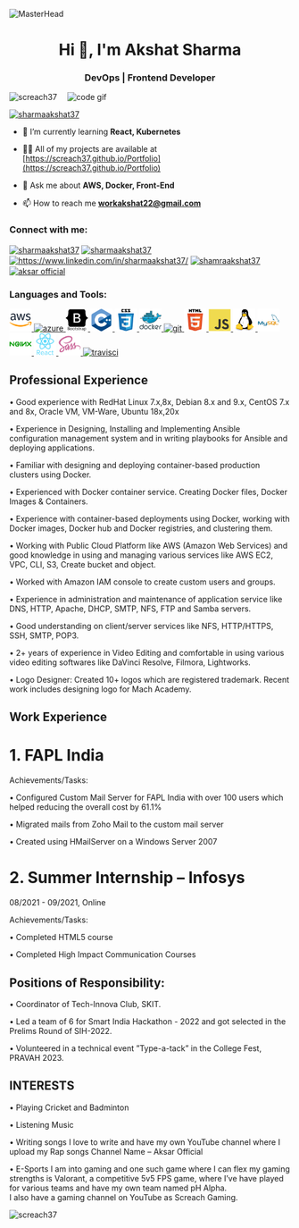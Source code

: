 ![MasterHead](https://www.tekkiwebsolutions.com/wp-content/uploads/devops-banner.svg)

<h1 align="center">Hi 👋, I'm Akshat Sharma</h1>
<h3 align="center">DevOps | Frontend Developer</h3>

<img align="right" alt="code gif" width="400" src="https://camo.githubusercontent.com/5ddf73ad3a205111cf8c686f687fc216c2946a75005718c8da5b837ad9de78c9/68747470733a2f2f7468756d62732e6766796361742e636f6d2f4576696c4e657874446576696c666973682d736d616c6c2e676966">
<p align="left"> <img src="https://komarev.com/ghpvc/?username=screach37&label=Profile%20views&color=0e75b6&style=flat" alt="screach37" /> </p>



<p align="left"> <a href="https://twitter.com/sharmaakshat37" target="blank"><img src="https://img.shields.io/twitter/follow/sharmaakshat37?logo=twitter&style=for-the-badge" alt="sharmaakshat37" /></a> </p>

- 🌱 I’m currently learning **React, Kubernetes**

- 👨‍💻 All of my projects are available at [https://screach37.github.io/Portfolio](https://screach37.github.io/Portfolio)

- 💬 Ask me about **AWS, Docker, Front-End**

- 📫 How to reach me **workakshat22@gmail.com**

<h3 align="left">Connect with me:</h3>
<p align="left">
<a href="https://twitter.com/sharmaakshat37" target="_blank"><img align="center" src="https://raw.githubusercontent.com/rahuldkjain/github-profile-readme-generator/master/src/images/icons/Social/twitter.svg" alt="sharmaakshat37" height="30" width="40" /></a>
  <a href="https://github.com/Screach37" target="_blank"><img align="center" src="https://raw.githubusercontent.com/rahuldkjain/github-profile-readme-generator/master/src/images/icons/Social/github.svg" alt="sharmaakshat37" height="30" width="40" /></a>
<a href="https://linkedin.com/in/sharmaakshat37/" target="_blank"><img align="center" src="https://raw.githubusercontent.com/rahuldkjain/github-profile-readme-generator/master/src/images/icons/Social/linked-in-alt.svg" alt="https://www.linkedin.com/in/sharmaakshat37/" height="30" width="40" /></a>
<a href="https://instagram.com/shamraakshat37" target="_blank"><img align="center" src="https://raw.githubusercontent.com/rahuldkjain/github-profile-readme-generator/master/src/images/icons/Social/instagram.svg" alt="shamraakshat37" height="30" width="40" /></a>
<a href="https://www.youtube.com/channel/UC23Zflxv1K6Ouq-U7fPxSbg" target="_blank"><img align="center" src="https://raw.githubusercontent.com/rahuldkjain/github-profile-readme-generator/master/src/images/icons/Social/youtube.svg" alt="aksar official" height="30" width="40" /></a>
</p>

<h3 align="left">Languages and Tools:</h3>
<p align="left"> <a href="https://aws.amazon.com" target="_blank" rel="noreferrer"> <img src="https://raw.githubusercontent.com/devicons/devicon/master/icons/amazonwebservices/amazonwebservices-original-wordmark.svg" alt="aws" width="40" height="40"/> </a> <a href="https://azure.microsoft.com/en-in/" target="_blank" rel="noreferrer"> <img src="https://www.vectorlogo.zone/logos/microsoft_azure/microsoft_azure-icon.svg" alt="azure" width="40" height="40"/> </a> <a href="https://getbootstrap.com" target="_blank" rel="noreferrer"> <img src="https://raw.githubusercontent.com/devicons/devicon/master/icons/bootstrap/bootstrap-plain-wordmark.svg" alt="bootstrap" width="40" height="40"/> </a> <a href="https://www.w3schools.com/cpp/" target="_blank" rel="noreferrer"> <img src="https://raw.githubusercontent.com/devicons/devicon/master/icons/cplusplus/cplusplus-original.svg" alt="cplusplus" width="40" height="40"/> </a> <a href="https://www.w3schools.com/css/" target="_blank" rel="noreferrer"> <img src="https://raw.githubusercontent.com/devicons/devicon/master/icons/css3/css3-original-wordmark.svg" alt="css3" width="40" height="40"/> </a> <a href="https://www.docker.com/" target="_blank" rel="noreferrer"> <img src="https://raw.githubusercontent.com/devicons/devicon/master/icons/docker/docker-original-wordmark.svg" alt="docker" width="40" height="40"/> </a> <a href="https://git-scm.com/" target="_blank" rel="noreferrer"> <img src="https://www.vectorlogo.zone/logos/git-scm/git-scm-icon.svg" alt="git" width="40" height="40"/> </a> <a href="https://www.w3.org/html/" target="_blank" rel="noreferrer"> <img src="https://raw.githubusercontent.com/devicons/devicon/master/icons/html5/html5-original-wordmark.svg" alt="html5" width="40" height="40"/> </a> <a href="https://developer.mozilla.org/en-US/docs/Web/JavaScript" target="_blank" rel="noreferrer"> <img src="https://raw.githubusercontent.com/devicons/devicon/master/icons/javascript/javascript-original.svg" alt="javascript" width="40" height="40"/> </a> <a href="https://www.linux.org/" target="_blank" rel="noreferrer"> <img src="https://raw.githubusercontent.com/devicons/devicon/master/icons/linux/linux-original.svg" alt="linux" width="40" height="40"/> </a> <a href="https://www.mysql.com/" target="_blank" rel="noreferrer"> <img src="https://raw.githubusercontent.com/devicons/devicon/master/icons/mysql/mysql-original-wordmark.svg" alt="mysql" width="40" height="40"/> </a> <a href="https://www.nginx.com" target="_blank" rel="noreferrer"> <img src="https://raw.githubusercontent.com/devicons/devicon/master/icons/nginx/nginx-original.svg" alt="nginx" width="40" height="40"/> </a> <a href="https://reactjs.org/" target="_blank" rel="noreferrer"> <img src="https://raw.githubusercontent.com/devicons/devicon/master/icons/react/react-original-wordmark.svg" alt="react" width="40" height="40"/> </a> <a href="https://sass-lang.com" target="_blank" rel="noreferrer"> <img src="https://raw.githubusercontent.com/devicons/devicon/master/icons/sass/sass-original.svg" alt="sass" width="40" height="40"/> </a> <a href="https://travis-ci.org" target="_blank" rel="noreferrer"> <img src="https://www.vectorlogo.zone/logos/travis-ci/travis-ci-icon.svg" alt="travisci" width="40" height="40"/> </a> </p>

## Professional Experience

  •	Good experience with RedHat Linux 7.x,8x, Debian 8.x and 9.x, CentOS 7.x and 8x, Oracle VM, VM-Ware, Ubuntu 18x,20x
  
  •	Experience in Designing, Installing and Implementing Ansible configuration management system and in writing playbooks for Ansible and deploying applications.
  
  •	Familiar with designing and deploying container-based production clusters using Docker.
  
  •	Experienced with Docker container service. Creating Docker files, Docker Images & Containers.
  
  •	Experience with container-based deployments using Docker, working with Docker images, Docker hub and Docker registries, and clustering them.
  
  •	Working with Public Cloud Platform like AWS (Amazon Web Services) and good knowledge in using and managing various services like AWS EC2, VPC, CLI, S3, Create bucket and object.
 
  
  •	Worked with Amazon IAM console to create custom users and groups.
  
  •	Experience in administration and maintenance of application service like DNS, HTTP, Apache, DHCP, SMTP, NFS, FTP and Samba servers.
  
  •	Good understanding on client/server services like NFS, HTTP/HTTPS, SSH, SMTP, POP3.
  
  •	2+ years of experience in Video Editing and comfortable in using various video editing softwares like DaVinci Resolve, Filmora, Lightworks. 
  
  •	Logo Designer: Created 10+ logos which are registered trademark. Recent work includes designing logo for Mach Academy.
  

## Work Experience

# 1.	FAPL India 

  Achievements/Tasks:
  
  • Configured Custom Mail Server for FAPL India with over 100 users which helped reducing the overall cost by 61.1%

  • Migrated mails from Zoho Mail to the custom mail server

  • Created using HMailServer on a Windows Server 2007

  

# 2.	Summer Internship – Infosys

  08/2021 - 09/2021, Online
  
  Achievements/Tasks:
  
  •	Completed HTML5 course
  
  •	Completed High Impact Communication Courses
  

## Positions of Responsibility: 
  • Coordinator of Tech-Innova Club, SKIT.
  
  • Led a team of 6 for Smart India Hackathon - 2022 and got selected in the Prelims Round of SIH-2022.
  
  • Volunteered in a technical event ”Type-a-tack” in the College Fest, PRAVAH 2023.

## INTERESTS

  •	Playing Cricket and Badminton
  
  •	Listening Music
  
  •	Writing songs 
    I love to write and have my own YouTube channel where I upload my Rap songs
    Channel Name – Aksar Official
    
  •	E-Sports
    I am into gaming and one such game where I can flex my gaming strengths is Valorant, a competitive 5v5 FPS game, where I’ve have played for various teams and have my own team named pH Alpha.  
    I also have a gaming channel on YouTube as Screach Gaming.
  
  
<p><img align="left" src="https://github-readme-stats.vercel.app/api/top-langs?username=screach37&show_icons=true&locale=en&layout=compact" alt="screach37" /></p>

<!--<p>&nbsp;<img align="center" src="https://github-readme-stats.vercel.app/api?username=screach37&show_icons=true&locale=en" alt="screach37" /></p>-->
